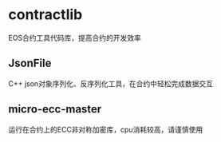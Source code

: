 # contractlib
EOS合约工具代码库，提高合约的开发效率

## JsonFile
C++ json对象序列化、反序列化工具，在合约中轻松完成数据交互

## micro-ecc-master
运行在合约上的ECC非对称加密库，cpu消耗较高，请谨慎使用
